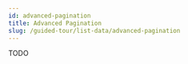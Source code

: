 ```yaml
---
id: advanced-pagination
title: Advanced Pagination
slug: /guided-tour/list-data/advanced-pagination
---
```

TODO
